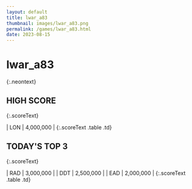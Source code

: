 ```yaml
---
layout: default
title: lwar_a83
thumbnail: images/lwar_a83.png
permalink: /games/lwar_a83.html
date: 2023-08-15
---
```


# lwar_a83 
{:.neontext}

## HIGH SCORE
{:.scoreText}

| LON | 4,000,000 | 
{:.scoreText .table .td}

## TODAY'S TOP 3
{:.scoreText}

| RAD | 3,000,000 | 
| DDT | 2,500,000 | 
| EAD | 2,000,000 | 
{:.scoreText .table .td}
